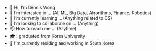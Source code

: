 - 👋 Hi, I’m Dennis Wong
- 👀 I’m interested in ... (AI, ML, Big Data, Algorithms, Finance, Robotics)
- 🌱 I’m currently learning ... (Anything related to CS)
- 💞️ I’m looking to collaborate on ... (Anything)
- 📫 How to reach me ... (Anytime)
- 🎓 I graduated from Korea University
- 🏢 I'm currently residing and working in South Korea

<!---
deronaldi/deronaldi is a ✨ special ✨ repository because its `README.md` (this file) appears on your GitHub profile.
You can click the Preview link to take a look at your changes.
--->
